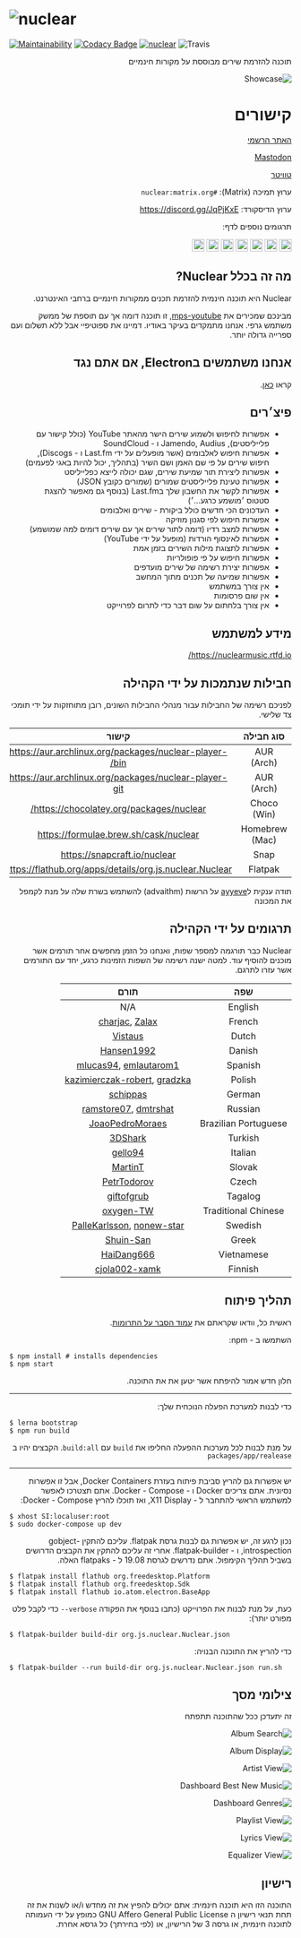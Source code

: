 # ![nuclear](https://i.imgur.com/oT1006i.png) 
[![Maintainability](https://api.codeclimate.com/v1/badges/a15c4888a63c900f6cc1/maintainability)](https://codeclimate.com/github/nukeop/nuclear/maintainability) [![Codacy Badge](https://api.codacy.com/project/badge/Grade/30750586202742279fa8958a12e519ed)](https://www.codacy.com/app/nukeop/nuclear?utm_source=github.com&amp;utm_medium=referral&amp;utm_content=nukeop/nuclear&amp;utm_campaign=Badge_Grade) [![nuclear](https://snapcraft.io//nuclear/badge.svg)](https://snapcraft.io/nuclear) ![Travis](https://api.travis-ci.org/nukeop/nuclear.svg?branch=master)

<div dir="rtl">
תוכנה להזרמת שירים מבוססת על מקורות חינמיים

![Showcase](https://i.imgur.com/G9BqIHl.png)

# קישורים

[האתר הרשמי](https://nuclear.js.org)

[Mastodon](https://mstdn.io/@nuclear)

[טוויטר](https://twitter.com/nuclear_player)

ערוץ תמיכה (Matrix): `#nuclear:matrix.org`

ערוץ הדיסקורד: https://discord.gg/JqPjKxE

תרגומים נוספים לדף:

<kbd>[<img title="Deutsch" alt="Deutsch" src="https://cdn.staticaly.com/gh/hjnilsson/country-flags/master/svg/de.svg" width="22">](docs/README-de.md)</kbd>
<kbd>[<img title="Português" alt="Português" src="https://cdn.staticaly.com/gh/hjnilsson/country-flags/master/svg/br.svg" width="22">](README-ptbr.md)</kbd>
<kbd>[<img title="Svenska" alt="Svenska" src="https://cdn.staticaly.com/gh/hjnilsson/country-flags/master/svg/se.svg" width="22">](README-se.md)</kbd>
<kbd>[<img title="English" alt="English" src="https://cdn.staticaly.com/gh/hjnilsson/country-flags/master/svg/us.svg" width="22">](../README.md)</kbd>
<kbd>[<img title="Hebrew" alt="Hebrew" src="https://cdn.staticaly.com/gh/hjnilsson/country-flags/master/svg/il.svg" width="22">](README-he.md)</kbd>
<kbd>[<img title="Italiano" alt="Italiano" src="https://cdn.staticaly.com/gh/hjnilsson/country-flags/master/svg/it.svg" width="22">](README-it.md)</kbd>
<kbd>[<img title="Indonesia" alt="Indonesia" src="https://cdn.staticaly.com/gh/hjnilsson/country-flags/master/svg/id.svg" width="22">](docs/README-id.md)</kbd>

## מה זה בכלל Nuclear?
Nuclear היא תוכנה חינמית להזרמת תכנים ממקורות חינמיים ברחבי האינטרנט.

מבינכם שמכירים את [mps-youtube](https://github.com/mps-youtube/mps-youtube), זו תוכנה דומה אך עם תוספת של ממשק משתמש גרפי. אנחנו מתמקדים בעיקר באודיו. דמיינו את ספוטיפיי אבל ללא תשלום ועם ספרייה גדולה יותר.

## אנחנו משתמשים בElectron, אם אתם נגד
קראו [כאן](electron.md).

## פיצ׳רים

- אפשרות לחיפוש ולשמוע שירים הישר מהאתר YouTube (כולל קישור עם פלייליסטים), Jamendo, Audius ו - SoundCloud
- אפשרות חיפוש לאלבומים (אשר מופעלים על ידי Last.fm ו - Discogs), חיפוש שירים על פי שם האמן ושם השיר (בתהליך, יכול להיות באגי לפעמים)
- אפשרות ליצירת תור שמיעת שירים, שגם יכולה לייצא כפלייליסט
- אפשרות טעינת פלייליסטים שמורים (שמורים כקובץ JSON)
- אפשרות לקשר את החשבון שלך בLast.fm (בנוסף גם מאפשר להצגת סטטוס ׳מושמע כרגע...׳)
- העדכונים הכי חדשים כולל ביקורת - שירים ואלבומים
- אפשרות חיפוש לפי סגנון מוזיקה
- אפשרות למצב רדיו (דומה לתור שירים אך עם שירים דומים למה שמושמע)
- אפשרות לאינסוף הורדות (מופעל על ידי YouTube)
- אפשרות לתצוגת מילות השירים בזמן אמת
- אפשרות חיפוש על פי פופולריות
- אפשרות יצירת רשימה של שירים מועדפים
- אפשרות שמיעה של תכנים מתוך המחשב
- אין צורך במשתמש
- אין שום פרסומות
- אין צורך בלחתום על שום דבר כדי לתרום לפרוייקט

## מידע למשתמש
https://nuclearmusic.rtfd.io/

## חבילות שנתמכות על ידי הקהילה

לפניכם רשימה של החבילות עבור מנהלי החבילות השונים, רובן מתוחזקות על ידי תומכי צד שלישי.

| סוג חבילה   |    קישור                                                    | נתמך על ידי                                    |
|:--------------:|:-------------------------------------------------------:|:---------------------------------------------:|
| AUR (Arch)     | https://aur.archlinux.org/packages/nuclear-player-bin/  | [advaithm](https://github.com/advaithm)       |
| AUR (Arch)     | https://aur.archlinux.org/packages/nuclear-player-git   | [advaithm](https://github.com/advaithm)       |
| Choco (Win)    | https://chocolatey.org/packages/nuclear/                | [JourneyOver](https://github.com/JourneyOver) |
| Homebrew (Mac) | https://formulae.brew.sh/cask/nuclear                   | Homebrew                                      |
| Snap           | https://snapcraft.io/nuclear                            | [nukeop](https://github.com/nukeop)           |
| Flatpak        | https://flathub.org/apps/details/org.js.nuclear.Nuclear  | [advaithm](https://github.com/advaithm)       |

תודה ענקית ל[ayyeve](https://github.com/ayyEve) על הרשות (advaithm) להשתמש בשרת שלה על מנת לקמפל את המכונה

## תרגומים על ידי הקהילה

Nuclear כבר תורגמה למספר שפות, ואנחנו כל הזמן מחפשים אחר תורמים אשר מוכנים להוסיף עוד. למטה ישנה רשימה של השפות הזמינות כרגע, יחד עם התורמים אשר עזרו לתרגם.

| שפה             | תורם                                                                                          |
|:--------------------:|:----------------------------------------------------------------------------------------------------:|
| English              | N/A                                                                                                  |
| French               | [charjac](https://github.com/charjac), [Zalax](https://github.com/Zalaxx)                            |
| Dutch                | [Vistaus](https://github.com/Vistaus)                                                                |
| Danish               | [Hansen1992](https://github.com/Hansen1992)                                                          |
| Spanish              | [mlucas94](https://github.com/mlucas94), [emlautarom1](https://github.com/emlautarom1)               |
| Polish               | [kazimierczak-robert](https://github.com/kazimierczak-robert), [gradzka](https://github.com/gradzka) |
| German               | [schippas](https://github.com/schippas)                                                              |
| Russian              | [ramstore07](https://github.com/ramstore07), [dmtrshat](https://github.com/dmtrshat)                 |
| Brazilian Portuguese | [JoaoPedroMoraes](https://github.com/JoaoPedroMoraes)                                                |
| Turkish              | [3DShark](https://github.com/3DShark)                                                                |
| Italian              | [gello94](https://github.com/gello94)                                                                |
| Slovak               | [MartinT](https://github.com/MartinTuroci)                                                           |
| Czech                | [PetrTodorov](https://github.com/PetrTodorov)                                                        |
| Tagalog              | [giftofgrub](https://github.com/giftofgrub)                                                          |
| Traditional Chinese  | [oxygen-TW](https://github.com/oxygen-TW)                                                            |
| Swedish              | [PalleKarlsson](https://github.com/PalleKarlsson), [nonew-star](https://github.com/nonew-star)                                                    |
| Greek                | [Shuin-San](https://github.com/Shuin-San)                                                            |
| Vietnamese           | [HaiDang666](https://github.com/HaiDang666)                                                          |
| Finnish              | [cjola002-xamk](https://github.com/cjola002-xamk)                                                    |

## תהליך פיתוח

ראשית כל, וודאו שקראתם את [עמוד הסבר על התרומות](https://github.com/nukeop/nuclear/wiki/Contributing).

השתמשו ב - npm:
<div dir="ltr">

```shell
$ npm install # installs dependencies
$ npm start
```
</div>

חלון חדש אמור להיפתח אשר יטען את את התוכנה.

---

כדי לבנות למערכת הפעלה הנוכחית שלך:
<div dir="ltr">

```shell
$ lerna bootstrap
$ npm run build
```
</div>

על מנת לבנות לכל מערכות ההפעלה החליפו את `build` עם `build:all`. הקבצים יהיו ב `packages/app/realease`

---

יש אפשרות גם להריץ סביבת פיתוח בעזרת Docker Containers, אבל זו אפשרות נסיונית.
אתם צריכים Docker ו - Docker - Compose. אתם תצטרכו לאפשר למשתמש הראשי להתחבר ל - X11 Display, ואז תוכלו להריץ Docker - Compose:
<div dir="ltr">

```shell
$ xhost SI:localuser:root
$ sudo docker-compose up dev
```
</div>

נכון לרגע זה, יש אפשרות גם לבנות גרסת flatpak. עליכם להתקין gobject-introspection, ו -  flatpak-builder. אחרי זה עליכם להתקין את הקבצים הדרושים בשביל תהליך הקימפול. אתם נדרשים לגרסת 19.08 ל - flatpaks האלה.
<div dir="ltr">

```shell
$ flatpak install flathub org.freedesktop.Platform
$ flatpak install flathub org.freedesktop.Sdk
$ flatpak install flathub io.atom.electron.BaseApp
```
</div>

כעת, על מנת לבנות את הפרוייקט (כתבו בנוסף את הפקודה  <span dir="ltr">`--verbose`</span> כדי לקבל פלט מפורט יותר):
<div dir="ltr">

```shell
$ flatpak-builder build-dir org.js.nuclear.Nuclear.json
```
</div>

כדי להריץ את התוכנה הבנויה:
<div dir="ltr">

```shell
$ flatpak-builder --run build-dir org.js.nuclear.Nuclear.json run.sh
```
</div>

## צילומי מסך

זה יתעדכן ככל שהתוכנה תתפתח

![Album Search](https://i.imgur.com/idFVnAF.png)

![Album Display](https://i.imgur.com/Kvzo3q7.png)

![Artist View](https://i.imgur.com/imBLYl3.png)

![Dashboard Best New Music](https://i.imgur.com/bMDrR4M.png)

![Dashboard Genres](https://i.imgur.com/g0aCmKx.png)

![Playlist View](https://i.imgur.com/2VMXHDC.png)

![Lyrics View](https://i.imgur.com/7e3DJKJ.png)

![Equalizer View](https://i.imgur.com/WreRL0w.png)

## רישיון

התוכנה הזו היא תוכנה חינמית: אתם יכולים להפיץ את זה מחדש ו/או לשנות את זה תחת תנאי רישיון ה GNU Affero General Public License כמופץ על ידי העמותה לתוכנה חינמית, או גרסה 3 של הרישיון, או (לפי בחירתך) כל גרסא אחרת.
